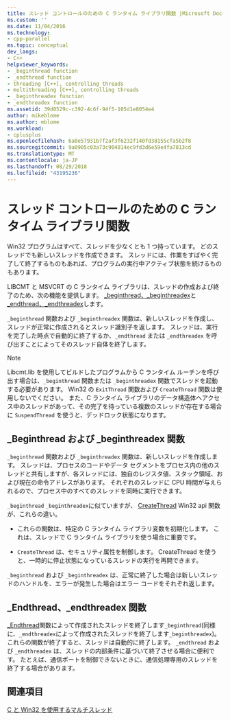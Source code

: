 ```yaml
---
title: スレッド コントロールのための C ランタイム ライブラリ関数 |Microsoft Docs
ms.custom: ''
ms.date: 11/04/2016
ms.technology:
- cpp-parallel
ms.topic: conceptual
dev_langs:
- C++
helpviewer_keywords:
- _beginthread function
- _endthread function
- threading [C++], controlling threads
- multithreading [C++], controlling threads
- _beginthreadex function
- _endthreadex function
ms.assetid: 39d0529c-c392-4c6f-94f5-105d1e8054e4
author: mikeblome
ms.author: mblome
ms.workload:
- cplusplus
ms.openlocfilehash: 6a0e57931b7f2af3f6232f140fd38155cfa5b2f8
ms.sourcegitcommit: 9a0905c03a73c904014ec9fd3d6e59e4fa7813cd
ms.translationtype: MT
ms.contentlocale: ja-JP
ms.lasthandoff: 08/29/2018
ms.locfileid: "43195236"
---
```

# <a name="c-run-time-library-functions-for-thread-control"></a>スレッド コントロールのための C ランタイム ライブラリ関数
Win32 プログラムはすべて、スレッドを少なくとも 1 つ持っています。 どのスレッドでも新しいスレッドを作成できます。 スレッドには、作業をすばやく完了して終了するものもあれば、プログラムの実行中アクティブ状態を続けるものもあります。  
  
LIBCMT と MSVCRT の C ランタイム ライブラリは、スレッドの作成および終了のため、次の機能を提供します。 [_beginthread、_beginthreadex](../c-runtime-library/reference/beginthread-beginthreadex.md)と[_endthread、_endthreadex](../c-runtime-library/reference/endthread-endthreadex.md)します。  
  
`_beginthread` 関数および `_beginthreadex` 関数は、新しいスレッドを作成し、スレッドが正常に作成されるとスレッド識別子を返します。 スレッドは、実行を完了した時点で自動的に終了するか、`_endthread` または `_endthreadex` を呼び出すことによってそのスレッド自体を終了します。  
  
> [!NOTE]
> Libcmt.lib を使用してビルドしたプログラムから C ランタイム ルーチンを呼び出す場合は、`_beginthread` 関数または `_beginthreadex` 関数でスレッドを起動する必要があります。 Win32 の `ExitThread` 関数および `CreateThread` 関数は使用しないでください。 また、C ランタイム ライブラリのデータ構造体へアクセス中のスレッドがあって、その完了を待っている複数のスレッドが存在する場合に `SuspendThread` を使うと、デッドロック状態になります。  
  
##  <a name="_core_the__beginthread_function"></a> _Beginthread および _beginthreadex 関数  
 
`_beginthread` 関数および `_beginthreadex` 関数は、新しいスレッドを作成します。 スレッドは、プロセスのコードやデータ セグメントをプロセス内の他のスレッドと共有しますが、各スレッドには、独自のレジスタ値、スタック領域、および現在の命令アドレスがあります。 それぞれのスレッドに CPU 時間が与えられるので、プロセス中のすべてのスレッドを同時に実行できます。  
  
`_beginthread` `_beginthreadex`に似ていますが、 [CreateThread](/windows/desktop/api/processthreadsapi/nf-processthreadsapi-createthread) Win32 api 関数が、これらの違い。  
  
- これらの関数は、特定の C ランタイム ライブラリ変数を初期化します。 これは、スレッドで C ランタイム ライブラリを使う場合に重要です。  
  
- `CreateThread` は、セキュリティ属性を制御します。 CreateThread を使うと、一時的に停止状態になっているスレッドの実行を再開できます。  
  
 `_beginthread` および `_beginthreadex` は、正常に終了した場合は新しいスレッドのハンドルを、エラーが発生した場合はエラー コードをそれぞれ返します。  
  
##  <a name="_core_the__endthread_function"></a> _Endthread、_endthreadex 関数  
 
[_Endthread](../c-runtime-library/reference/endthread-endthreadex.md)関数によって作成されたスレッドを終了します`_beginthread`(同様に、`_endthreadex`によって作成されたスレッドを終了します`_beginthreadex`)。 これらの関数が終了すると、スレッドは自動的に終了します。 `_endthread` および `_endthreadex` は、スレッドの内部条件に基づいて終了させる場合に便利です。 たとえば、通信ポートを制御できないときに、通信処理専用のスレッドを終了する場合があります。  
  
## <a name="see-also"></a>関連項目  
 
[C と Win32 を使用するマルチスレッド](multithreading-with-c-and-win32.md)